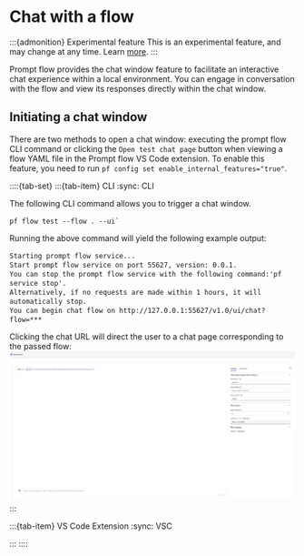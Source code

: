 # Chat with a flow

:::{admonition} Experimental feature
This is an experimental feature, and may change at any time. Learn [more](../faq.md#stable-vs-experimental).
:::

Prompt flow provides the chat window feature to facilitate an interactive chat experience within a local environment. 
You can engage in conversation with the flow and view its responses directly within the chat window.

## Initiating a chat window
There are two methods to open a chat window: executing the prompt flow CLI command or clicking the 
`Open test chat page` button when viewing a flow YAML file in the Prompt flow VS Code extension. To enable this 
feature, you need to run `pf config set enable_internal_features="true"`.

::::{tab-set}
:::{tab-item} CLI
:sync: CLI

The following CLI command allows you to trigger a chat window.
```shell
pf flow test --flow . --ui`
```
Running the above command will yield the following example output:
```
Starting prompt flow service...
Start prompt flow service on port 55627, version: 0.0.1.
You can stop the prompt flow service with the following command:'pf service stop'.
Alternatively, if no requests are made within 1 hours, it will automatically stop.
You can begin chat flow on http://127.0.0.1:55627/v1.0/ui/chat?flow=***
```
Clicking the chat URL will direct the user to a chat page corresponding to the passed flow:
![img](../../media/how-to-guides/chat-with-a-flow/chat-basic-dag-flow.png)
:::

:::{tab-item} VS Code Extension
:sync: VSC

:::
::::